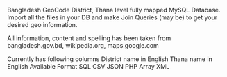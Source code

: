 Bangladesh GeoCode
District, Thana level fully mapped MySQL Database. Import all the files in your DB and make Join Queries (may be) to get your desired geo information.

All information, content and spelling has been taken from bangladesh.gov.bd, wikipedia.org, maps.google.com

Currently has following columns
District name in English
Thana name in English
Available Format
SQL
CSV
JSON
PHP Array
XML
